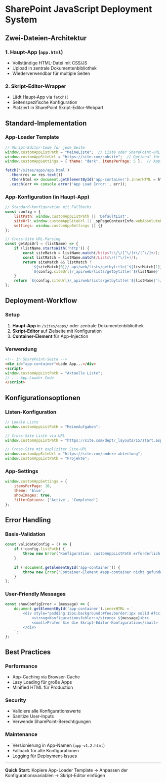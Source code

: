 # SharePoint JavaScript Deployment System

## Zwei-Dateien-Architektur

### 1. Haupt-App (`app.html`)
- Vollständige HTML-Datei mit CSS/JS
- Upload in zentrale Dokumentenbibliothek
- Wiederverwendbar für multiple Seiten

### 2. Skript-Editor-Wrapper
- Lädt Haupt-App via `fetch()`
- Seitenspezifische Konfiguration
- Platziert in SharePoint Skript-Editor-Webpart

## Standard-Implementation

### App-Loader Template
```javascript
// Skript-Editor-Code für jede Seite
window.customAppListPath = "MeineListe";  // Liste oder SharePoint-URL
window.customAppSiteUrl = "https://site.com/subsite";  // Optional für Cross-Site
window.customAppSettings = { theme: "dark", itemsPerPage: 5 };  // App-spezifisch

fetch('/sites/apps/app.html')
  .then(res => res.text())
  .then(html => document.getElementById('app-container').innerHTML = html)
  .catch(err => console.error('App Load Error:', err));
```

### App-Konfiguration (in Haupt-App)
```javascript
// Standard-Konfiguration mit Fallbacks
const config = {
    listPath: window.customAppListPath || 'DefaultList',
    siteUrl: window.customAppSiteUrl || _spPageContextInfo.webAbsoluteUrl,
    settings: window.customAppSettings || {}
};

// Cross-Site URL-Parsing
const getApiUrl = (listName) => {
    if (listName.startsWith('http')) {
        const siteMatch = listName.match(/https?:\/\/[^\/]+\/[^\/]+/);
        const listMatch = listName.match(/Lists\/([^\/]+)/);
        return siteMatch && listMatch ? 
            `${siteMatch[0]}/_api/web/lists/getbytitle('${listMatch[1]}')/items` :
            `${config.siteUrl}/_api/web/lists/getbytitle('${listName}')/items`;
    }
    return `${config.siteUrl}/_api/web/lists/getbytitle('${listName}')/items`;
};
```

## Deployment-Workflow

### Setup
1. **Haupt-App** in `/sites/apps/` oder zentrale Dokumentenbibliothek
2. **Skript-Editor** auf Zielseite mit Konfiguration
3. **Container-Element** für App-Injection

### Verwendung
```html
<!-- In SharePoint-Seite -->
<div id="app-container">Lade App...</div>
<script>
window.customAppListPath = "Aktuelle Liste";
// ... App-Loader Code
</script>
```

## Konfigurationsoptionen

### Listen-Konfiguration
```javascript
// Lokale Liste
window.customAppListPath = "MeineAufgaben";

// Cross-Site Liste via URL
window.customAppListPath = "https://site.com/dept/_layouts/15/start.aspx#/Lists/Aufgaben";

// Cross-Site mit expliziter Site-URL
window.customAppSiteUrl = "https://site.com/andere-abteilung";
window.customAppListPath = "Projekte";
```

### App-Settings
```javascript
window.customAppSettings = {
    itemsPerPage: 10,
    theme: 'blue',
    showImages: true,
    filterOptions: ['Active', 'Completed']
};
```

## Error Handling

### Basis-Validation
```javascript
const validateConfig = () => {
    if (!config.listPath) {
        throw new Error('Konfiguration: customAppListPath erforderlich');
    }
    
    if (!document.getElementById('app-container')) {
        throw new Error('Container-Element #app-container nicht gefunden');
    }
};
```

### User-Friendly Messages
```javascript
const showConfigError = (message) => {
    document.getElementById('app-container').innerHTML = `
        <div style="padding:15px;background:#fee;border:1px solid #fcc;border-radius:5px;">
            <strong>Konfigurationsfehler:</strong> ${message}<br>
            <small>Prüfen Sie die Skript-Editor-Konfiguration</small>
        </div>
    `;
};
```

## Best Practices

### Performance
- App-Caching via Browser-Cache
- Lazy Loading für große Apps
- Minified HTML für Production

### Security
- Validiere alle Konfigurationswerte
- Sanitize User-Inputs
- Verwende SharePoint-Berechtigungen

### Maintenance
- Versionierung in App-Namen (`app-v1.2.html`)
- Fallback für alte Konfigurationen
- Logging für Deployment-Issues

---

**Quick Start:** Kopiere App-Loader Template → Anpassen der Konfigurationsvariablen → Skript-Editor einfügen